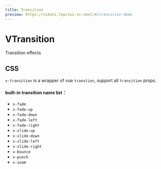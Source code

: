 ```yaml
---
title: Transition
preview: https://nikoni.top/vui-vc-next/#/transition-demo
---
```


# VTransition

Transition effects

## CSS
`v-transition` is a wrapper of vue `transtion`, support all `transition` props.

#### built-in transition name list：

- `v-fade`
- `v-fade-up`
- `v-fade-down`
- `v-fade-left`
- `v-fade-right`
- `v-slide-up`
- `v-slide-down`
- `v-slide-left`
- `v-slide-right`
- `v-bounce`
- `v-punch`
- `v-zoom`
